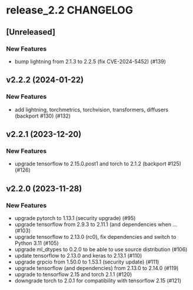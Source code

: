 # release_2.2 CHANGELOG

## [Unreleased]

### New Features

- bump lightning from 2.1.3 to 2.2.5 (fix CVE-2024-5452) (#139)

## v2.2.2 (2024-01-22)

### New Features

- add lightning, torchmetrics, torchvision, transformers, diffusers (backport #130) (#132)

## v2.2.1 (2023-12-20)

### New Features

- upgrade tensorflow to 2.15.0.post1 and torch to 2.1.2 (backport #125) (#126)

## v2.2.0 (2023-11-28)

### New Features

- upgrade pytorch to 1.13.1 (security upgrade) (#95)
- upgrade tensorflow from 2.9.3 to 2.11.1 (and dependencies when … (#103)
- upgrade tensorflow to 2.13.0 (rc0), fix dependencies and switch to Python 3.11 (#105)
- upgrade ml_dtypes to 0.2.0 to be able to use source distribution (#106)
- update tensorflow to 2.13.0 and keras to 2.13.1 (#110)
- upgrade grpcio from 1.50.0 to 1.53.1 (security update) (#111)
- upgrade tensorflow (and dependencies) from 2.13.0 to 2.14.0 (#119)
- upgrade to tensorflow 2.15 and torch 2.1.1 (#120)
- downgrade torch to 2.0.1 for compatibility with tensorflow 2.15 (#121)


